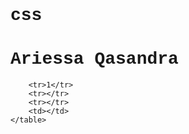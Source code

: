 # css
<!DOCTYPE html>
<html lang="en">
<head>
    <meta charset="UTF-8">
    <meta http-equiv="X-UA-Compatible" content="IE=edge">
    <meta name="viewport" content="width=device-width, initial-scale=1.0">
    <title>Document</title>
    <style>
    * {
        font-family: 'Courier New', Courier, monospace;
    }
    table .merah {
    color: red;
}
</style>
</head>
<body>
    <h1>Ariessa Qasandra</h1>
    <table>

        <tr>1</tr>
        <tr></tr>
        <tr></tr>
        <td></td>
    </table>
</body>
</html>